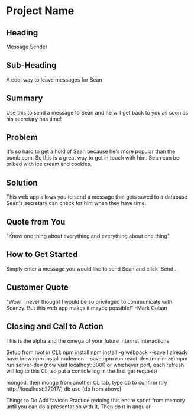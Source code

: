 # Project Name #

<!-- 
> This material was originally posted [here](http://www.quora.com/What-is-Amazons-approach-to-product-development-and-product-management). It is reproduced here for posterities sake.

There is an approach called "working backwards" that is widely used at Amazon. They work backwards from the customer, rather than starting with an idea for a product and trying to bolt customers onto it. While working backwards can be applied to any specific product decision, using this approach is especially important when developing new products or features.

For new initiatives a product manager typically starts by writing an internal press release announcing the finished product. The target audience for the press release is the new/updated product's customers, which can be retail customers or internal users of a tool or technology. Internal press releases are centered around the customer problem, how current solutions (internal or external) fail, and how the new product will blow away existing solutions.

If the benefits listed don't sound very interesting or exciting to customers, then perhaps they're not (and shouldn't be built). Instead, the product manager should keep iterating on the press release until they've come up with benefits that actually sound like benefits. Iterating on a press release is a lot less expensive than iterating on the product itself (and quicker!).

If the press release is more than a page and a half, it is probably too long. Keep it simple. 3-4 sentences for most paragraphs. Cut out the fat. Don't make it into a spec. You can accompany the press release with a FAQ that answers all of the other business or execution questions so the press release can stay focused on what the customer gets. My rule of thumb is that if the press release is hard to write, then the product is probably going to suck. Keep working at it until the outline for each paragraph flows. 

Oh, and I also like to write press-releases in what I call "Oprah-speak" for mainstream consumer products. Imagine you're sitting on Oprah's couch and have just explained the product to her, and then you listen as she explains it to her audience. That's "Oprah-speak", not "Geek-speak".

Once the project moves into development, the press release can be used as a touchstone; a guiding light. The product team can ask themselves, "Are we building what is in the press release?" If they find they're spending time building things that aren't in the press release (overbuilding), they need to ask themselves why. This keeps product development focused on achieving the customer benefits and not building extraneous stuff that takes longer to build, takes resources to maintain, and doesn't provide real customer benefit (at least not enough to warrant inclusion in the press release).
 -->
 
## Heading ##
  Message Sender

## Sub-Heading ##
  A cool way to leave messages for Sean

## Summary ##
  Use this to send a message to Sean and he will get back to you as soon as his secretary has time!

## Problem ##
  It's so hard to get a hold of Sean because he's more popular than the bomb.com. So this is a great way to get in touch with him. Sean can be bribed with ice cream and cookies. 

## Solution ##
  This web app allows you to send a message that gets saved to a database Sean's secretary can check for him when they have time. 

## Quote from You ##
  "Know one thing about everything and everything about one thing"

## How to Get Started ##
  Simply enter a message you would like to send Sean and click 'Send'. 

## Customer Quote ##
  "Wow, I never thought I would be so privileged to communicate with Seanzy. But this web app makes it maybe possible!" -Mark Cuban

## Closing and Call to Action ##
  This is the alpha and the omega of your future internet interactions. 
  
  Setup
  from root in CLI: 
  npm install
  npm install -g webpack --save
  I already have brew
  npm install nodemon --save
  npm run react-dev (minimize)
  npm run server-dev (now visit localhost:3000 or whichever port, each refresh will log to this CL, so put a console log in the first get request)
  
  mongod, then mongo from another CL tab, type db to confirm
  (try http://localhost:27017/)
  db
  use (db from above)
  
  
  
  
  
  
  Things to Do
  Add favicon
  Practice redoing this entire sprint from memory until you can do a presentation with it, 
  Then do it in angular